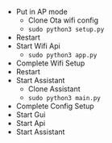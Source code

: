 -   Put in AP mode
    -   Clone Ota wifi config
    -   `sudo python3 setup.py`
-   Restart
-   Start Wifi Api
    -   `sudo python3 app.py`
-   Complete Wifi Setup
-   Restart
-   Start Assistant
    -   Clone Assistant
    -   `sudo python3 main.py`
-   Complete Config Setup
-   Start Gui
-   Start Api
-   Start Assistant
